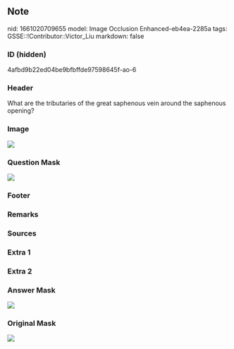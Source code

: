 ## Note
nid: 1661020709655
model: Image Occlusion Enhanced-eb4ea-2285a
tags: GSSE::!Contributor::Victor_Liu
markdown: false

### ID (hidden)
4afbd9b22ed04be9bfbffde97598645f-ao-6

### Header
What are the tributaries of the great saphenous vein around the saphenous opening?

### Image
<img src="tmp5pou9e63.png">

### Question Mask
<img src="4afbd9b22ed04be9bfbffde97598645f-ao-6-Q.svg">

### Footer


### Remarks


### Sources


### Extra 1


### Extra 2


### Answer Mask
<img src="4afbd9b22ed04be9bfbffde97598645f-ao-6-A.svg">

### Original Mask
<img src="4afbd9b22ed04be9bfbffde97598645f-ao-O.svg">
